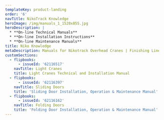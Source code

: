 ```yaml
---
templateKey: product-landing
order: '6'
navTitle: NikoTrack Knowledge
heroImage: /img/manuals_1_1520x855.jpg
heroDescription: |
  * **On-line Technical Manuals**
  * **On-line Installation Instructions**
  * **On-line Maintenance Manuals**
title: Niko Knowledge
metaDescription: Manuals for Nikotrack Overhead Cranes | Finishing Lines | Light Cranes | Fall Arrest Systems | Sliding Doors | Download Manuals Brochures and Installation Instructions
customSections:
  - flipbooks:
      - issueId: '62116517'
    navTitle: Light Cranes
    title: Light Cranes Technical and Installation Manual
  - flipbooks:
      - issueId: '62116397'
    navTitle: Sliding Doors
    title: 'Sliding Door Installation, Operation & Maintenance Manual'
  - flipbooks:
      - issueId: '62116162'
    navTitle: Folding Doors
    title: 'Folding Door Installation, Operation & Maintenance Manual'
---
```

